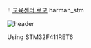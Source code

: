 !!
[교육센터 로고](https://github.com/98MJ/harman_stm/assets/112085848/416cfa44-f117-424b-84e6-3bed09f77d15) harman_stm

![header](https://capsule-render.vercel.app/api?type=waving&color=82F7F4&height=200&section=header&text=Harman%20Semiconductor%20Academy&fontSize=50)

Using STM32F411RET6
